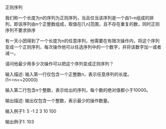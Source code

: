 正则序列

我们称一个长度为n的序列为正则序列，当且仅当该序列是一个由1~n组成的排列，即该序列由n个正整数组成，取值在[1,n]范围，且不存在重复的数，同时正则序列不要求排序

有一天小团得到了一个长度为n的任意序列，他需要在有限次操作内，将这个序列变成一个正则序列，每次操作他可以任选序列中的一个数字，并将该数字加一或者减一。

请问他最少用多少次操作可以把这个序列变成正则序列？


输入描述:
输入第一行仅包含一个正整数n，表示任意序列的长度。(1<=n<=20000)

输入第二行包含n个整数，表示给出的序列，每个数的绝对值都小于10000。


输出描述:
输出仅包含一个整数，表示最少的操作数量。


输入例子1:
5
-1 2 3 10 100

输出例子1:
103